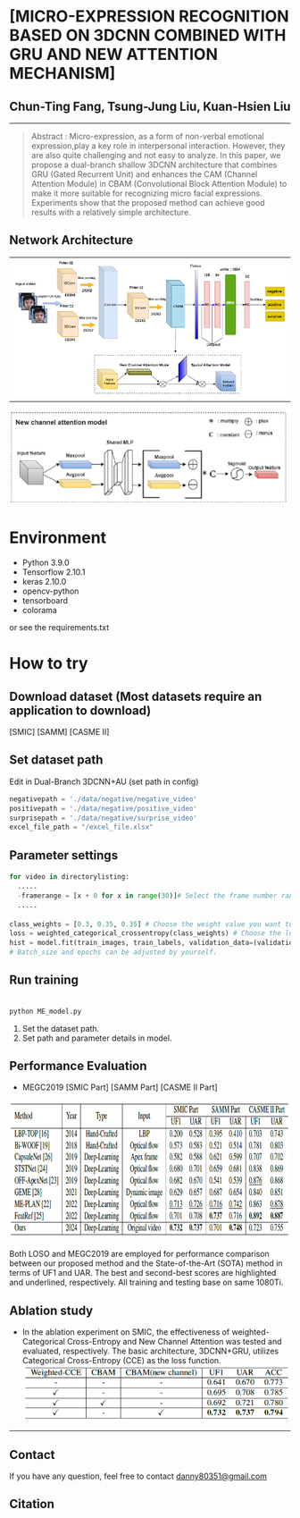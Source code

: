 # [MICRO-EXPRESSION RECOGNITION BASED ON 3DCNN COMBINED WITH GRU AND NEW ATTENTION MECHANISM]

## Chun-Ting Fang, Tsung-Jung Liu, Kuan-Hsien Liu  

***
> Abstract : Micro-expression, as a form of non-verbal emotional expression,play a key role in interpersonal interaction. However,
they are also quite challenging and not easy to analyze. In this paper, we propose a dual-branch shallow 3DCNN architecture
that combines GRU (Gated Recurrent Unit) and enhances the CAM (Channel Attention Module) in CBAM (Convolutional Block Attention Module)
> to make it more suitable for recognizing micro facial expressions. Experiments show that the
proposed method can achieve good results with a relatively simple architecture.


## Network Architecture  

<table>
  <tr>
    <td colspan="2">
  <img src = "https://github.com/dannyFan-0201/ICIP_2024/blob/main/img/architecture.PNG" alt="CMFNet" width="800"> </td>  
  </tr>
  </table>
  <img src = "https://github.com/dannyFan-0201/ICIP_2024/blob/main/img/CBAM.PNG" alt="CMFNet" width="500">


# Environment
- Python 3.9.0
- Tensorflow 2.10.1
- keras	2.10.0
- opencv-python	
- tensorboard	
- colorama
  
or see the requirements.txt

# How to try

## Download dataset (Most datasets require an application to download)
[SMIC] [SAMM] [CASME II]

## Set dataset path

Edit in Dual-Branch 3DCNN+AU (set path in config)

```python
negativepath = './data/negative/negative_video'
positivepath = './data/negative/positive_video'
surprisepath = './data/negative/surprise_video'
excel_file_path = "/excel_file.xlsx"

```

## Parameter settings

```python
for video in directorylisting:
  .....
  -framerange = [x + 0 for x in range(30)]# Select the frame number range to enter.
  .....

class_weights = [0.3, 0.35, 0.35] # Choose the weight value you want to give(negative/positive/surprise).
loss = weighted_categorical_crossentropy(class_weights) # Choose the loss function to use.
hist = model.fit(train_images, train_labels, validation_data=(validation_images, validation_labels), callbacks=callbacks_list, batch_size=8, epochs=200, shuffle=True)
# Batch_size and epochs can be adjusted by yourself.

```

## Run training
```python

python ME_model.py 

```
1. Set the dataset path.
2. Set path and parameter details in model.
   
## Performance Evaluation

- MEGC2019 [SMIC Part] [SAMM Part] [CASME II Part]

<img src="https://github.com/dannyFan-0201/ICIP_2024/blob/main/img/performance.PNG" width="1000" height="250">

Both LOSO and MEGC2019 are employed for performance comparison between our proposed method and the
State-of-the-Art (SOTA) method in terms of UF1 and UAR. The best and second-best scores are highlighted and underlined,
respectively.
All training and testing base on same 1080Ti.

## Ablation study

- In the ablation experiment on SMIC, the effectiveness of weighted-Categorical Cross-Entropy and New Channel
  Attention was tested and evaluated, respectively. The basic architecture, 3DCNN+GRU, utilizes Categorical Cross-Entropy (CCE) as the loss function.
  <img src="https://github.com/dannyFan-0201/ICIP_2024/blob/main/img/ab.PNG"
  width="500" height="100">

---
## Contact
If you have any question, feel free to contact danny80351@gmail.com

## Citation
```

